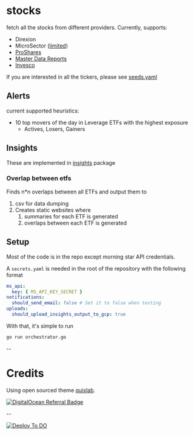 # stocks

fetch all the stocks from different providers. Currently, supports:

- Direxion
- MicroSector ([limited](external/securities/microsector/holdings))
- [ProShares](external/securities/proshares/README.md)
- [Master Data Reports](external/securities/masterdatareports/README.md)
- [Invesco](external/securities/invesco/README.md)

If you are interested in all the tickers, please see [seeds.yaml](database/seeds.yaml)

## Alerts

current supported heuristics:

- 10 top movers of the day in Leverage ETFs with the highest exposure
    - Actives, Losers, Gainers

## Insights

These are implemented in [insights](insights) package

### Overlap between etfs

Finds n*n overlaps between all ETFs and output them to

1. csv for data dumping
2. Creates static websites where
    1. summaries for each ETF is generated
    2. overlaps between each ETF is generated

## Setup

Most of the code is in the repo except morning star API credentials.

A `secrets.yaml` is needed in the root of the repository with the following format

```yaml
ms_api:
  key: { MS_API_KEY_SECRET }
notifications:
  should_send_email: false # Set it to false when testing
uploads:
  should_upload_insights_output_to_gcp: true
```

With that, it's simple to run

```bash
go run orchestrator.go
```

--
# Credits

Using open sourced theme [quixlab](https://themefisher.com/products/quixlab).

[![DigitalOcean Referral Badge](https://web-platforms.sfo2.cdn.digitaloceanspaces.com/WWW/Badge%201.svg)](https://www.digitalocean.com/?refcode=d37e50f9fde4&utm_campaign=Referral_Invite&utm_medium=Referral_Program&utm_source=badge)

--

[![Deploy To DO](https://github.com/ravivooda/stocks/actions/workflows/deploy_to_do.yml/badge.svg)](https://github.com/ravivooda/stocks/actions/workflows/deploy_to_do.yml)

